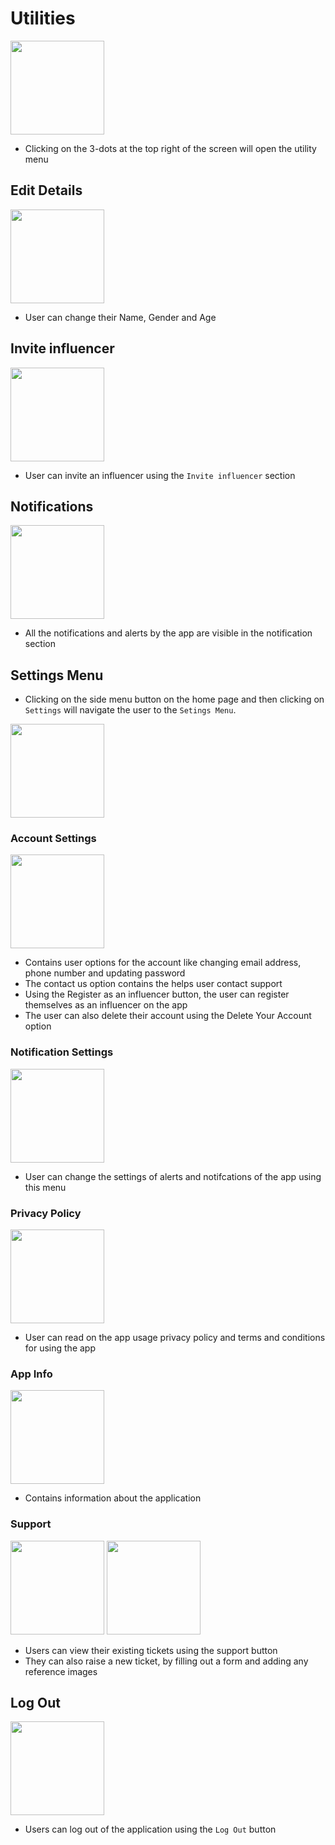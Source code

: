 # Utilities

<img src="side_menu.jpg" width=150 >

* Clicking on the 3-dots at the top right of the screen will open the utility menu

## Edit Details

<img src="./edit details.jpg" width=150 >

* User can change their Name, Gender and Age

## Invite influencer

<img src="invite_influencer.jpg" width=150 >

* User can invite an influencer using the `Invite influencer` section

## Notifications

<img src="notifications.jpg" width=150 >

* All the notifications and alerts by the app are visible in the notification section



## Settings Menu

* Clicking on the side menu button on the home page and then clicking on `Settings` will navigate the user to the `Setings Menu`.

<img src="./setting_home.jpg" width=150 >


### Account Settings 
<img src="./account settings.jpg" width=150 >

* Contains user options for the account like changing email address, phone number and updating password
* The contact us option contains the helps user contact support
* Using the Register as an influencer button, the user can register themselves as an influencer on the app
* The user can also delete their account using the Delete Your Account option

### Notification Settings


<img src="./notification_settings.jpg" width=150 >


* User can change the settings of alerts and notifcations of the app using this menu



### Privacy Policy


<img src="./privacy policy.jpg" width=150 >


* User can read on the app usage privacy policy and terms and conditions for using the app


### App Info


<img src="./about_us.jpg" width=150 >


* Contains information about the application


### Support


<img src="./ticket_1.jpg" width=150 >
<img src="./ticket_2.jpg" width=150 >


* Users can view their existing tickets using the support button
* They can also raise a new ticket, by filling out a form and adding any reference images


## Log Out

<img src="side_menu.jpg" width=150 >

* Users can log out of the application using the `Log Out` button





